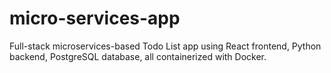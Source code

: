 # micro-services-app
Full-stack microservices-based Todo List app using React frontend, Python backend, PostgreSQL database, all containerized with Docker.
